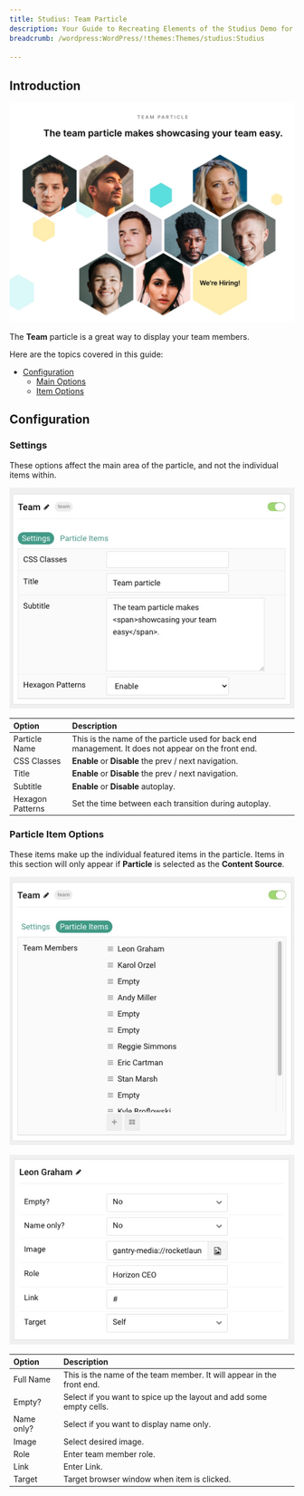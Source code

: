 ```yaml
---
title: Studius: Team Particle
description: Your Guide to Recreating Elements of the Studius Demo for WordPress
breadcrumb: /wordpress:WordPress/!themes:Themes/studius:Studius

---
```


## Introduction

![](assets/particle_team1.png)

The **Team** particle is a great way to display your team members.

Here are the topics covered in this guide:

* [Configuration](#configuration)
    - [Main Options](#settings)
    - [Item Options](#particle-item-options)

## Configuration

### Settings 

These options affect the main area of the particle, and not the individual items within.

![](assets/particle_team2.png)

| Option           | Description                                                                                         |
| :-----           | :-----                                                                                              |
| Particle Name    | This is the name of the particle used for back end management. It does not appear on the front end. |
| CSS Classes      | **Enable** or **Disable** the prev / next navigation.                                               |
| Title            | **Enable** or **Disable** the prev / next navigation.                                               |
| Subtitle         | **Enable** or **Disable** autoplay.                                                                 |
| Hexagon Patterns | Set the time between each transition during autoplay.                                               |

### Particle Item Options

These items make up the individual featured items in the particle. Items in this section will only appear if **Particle** is selected as the **Content Source**.

![](assets/particle_team3.png)

![](assets/particle_team4.png)

| Option                 | Description                                                      |
| :-----                 | :-----                                                           |
| Full Name              | This is the name of the team member. It will appear in the front end. |
| Empty?                 | Select if you want to spice up the layout and add some empty cells.                         |
| Name only?             | Select if you want to display name only.                  |
| Image           		 | Select desired image.         |
| Role          		 | Enter team member role.         |
| Link          		 | Enter Link.         |
| Target           		 | Target browser window when item is clicked.         |
